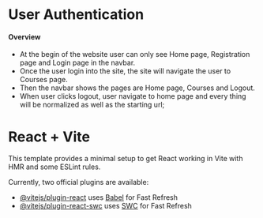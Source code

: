 # User Authentication
#### Overview
* At the begin of the website user can only see Home page, Registration page and Login page in the navbar.
* Once the user login into the site, the site will navigate the user to Courses page.
* Then the navbar shows the pages are Home page, Courses and Logout.
* When user clicks logout, user navigate to home page and every thing will be normalized as well as the starting url;




# React + Vite

This template provides a minimal setup to get React working in Vite with HMR and some ESLint rules.

Currently, two official plugins are available:

- [@vitejs/plugin-react](https://github.com/vitejs/vite-plugin-react/blob/main/packages/plugin-react/README.md) uses [Babel](https://babeljs.io/) for Fast Refresh
- [@vitejs/plugin-react-swc](https://github.com/vitejs/vite-plugin-react-swc) uses [SWC](https://swc.rs/) for Fast Refresh
